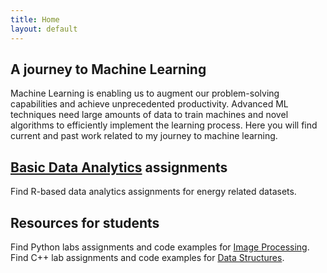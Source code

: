 ```yaml
---
title: Home
layout: default
---
```

## A journey to Machine Learning
Machine Learning is enabling us to augment our problem-solving capabilities and achieve unprecedented productivity.
Advanced ML techniques need large amounts of data to train machines and novel algorithms to efficiently implement the learning process.
Here you will find current and past work related to my journey to machine learning.

## [Basic Data Analytics](/RAssignments.html) assignments
Find R-based data analytics assignments for energy related datasets.

## Resources for students
Find Python labs assignments and code examples for [Image Processing](/ImageProcessing.html).
Find C++ lab assignments and code examples for [Data Structures](/DataStructures.html).  
